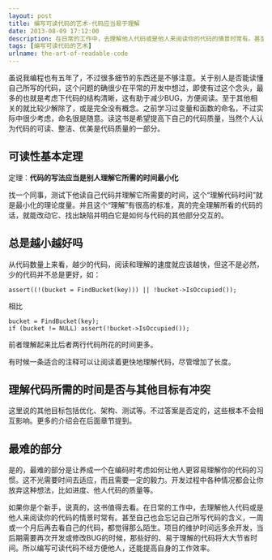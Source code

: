 ```yaml
---
layout: post
title: 编写可读代码的艺术-代码应当易于理解
date: 2013-08-09 17:12:00
description: 在日常的工作中，去理解他人代码或是他人来阅读你的代码的情景时常有。甚至自己也会忘记自己所写代码的含义，一周或一个月后再去看自己的代码，都觉得那么陌生。项目的维护时间远多余开发，当后期需要再次开发或修改BUG的时候，那些好的、易于理解的代码将大大节省时间。所以编写可读代码不经方便他人，还能提高自身的工作效率。
tags: [编写可读代码的艺术]
urlname: the-art-of-readable-code
---
```


虽说我编程也有五年了，不过很多细节的东西还是不够注意。关于别人是否能读懂自己所写的代码，这个问题的确很少在平常的开发中想过，即使有过这个念头，最多的也就是考虑下代码的结构清晰，这有助于减少BUG，方便阅读。至于其他相关的就比较少解除了，或是完全没有概念。之前学习过变量和函数的命名，不过实际中很少考虑，命名很是随意。读这书是希望提高下自己的代码质量，当然个人认为代码的可读、整洁、优美是代码质量的一部分。

## 可读性基本定理
定理：**代码的写法应当是别人理解它所需的时间最小化**

找一个同事，测试下他读自己代码并理解它所需要的时间，这个“理解代码时间”就是最小化的理论度量。并且这个“理解”有很高的标准，真的完全理解所看的代码的话，就能改动它、找出缺陷并明白它是如何与代码的其他部分交互的。

## 总是越小越好吗
从代码数量上来看，越少的代码，阅读和理解的速度就应该越快，但这不是必然，少的代码并不总是更好，如：

	assert((!(bucket = FindBucket(key))) || !bucket->IsOccupied());

相比

	bucket = FindBucket(key);
	if (bucket != NULL) assert(!bucket->IsOccupied());

前者理解起来比后者两行代码所花的时间更多。

有时候一条适合的注释可以让阅读着更快地理解代码，尽管增加了长度。

## 理解代码所需的时间是否与其他目标有冲突
这里说的其他目标包括优化、架构、测试等。不过答案是否定的，这些根本不会相互影响。更多的介绍会在后面章节提到。

## 最难的部分
是的，最难的部分是让养成一个在编码时考虑如何让他人更容易理解你的代码的习惯。这不光需要时间去适应，而且需要一定的毅力。开发过程中各种情况都会让你放弃这种想法，比如进度、他人代码的质量等。

如果你是个新手，说真的，这书值得去看。在日常的工作中，去理解他人代码或是他人来阅读你的代码的情景时常有。甚至自己也会忘记自己所写代码的含义，一周或一个月后再去看自己的代码，都觉得那么陌生。项目的维护时间远多余开发，当后期需要再次开发或修改BUG的时候，那些好的、易于理解的代码将大大节省时间。所以编写可读代码不经方便他人，还能提高自身的工作效率。
